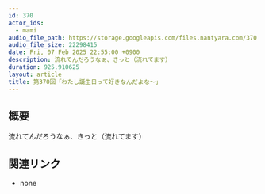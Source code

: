 ```yaml
---
id: 370
actor_ids:
  - mami
audio_file_path: https://storage.googleapis.com/files.nantyara.com/370.mp3
audio_file_size: 22298415
date: Fri, 07 Feb 2025 22:55:00 +0900
description: 流れてんだろうなぁ、きっと（流れてます）
duration: 925.910625
layout: article
title: 第370回「わたし誕生日って好きなんだよな〜」
---
```

## 概要

流れてんだろうなぁ、きっと（流れてます）

## 関連リンク

* none
